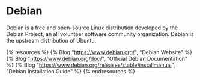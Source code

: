 # Debian

Debian is a free and open-source Linux distribution developed by the Debian Project, an all volunteer software community organization. Debian is the upstream distribution of Ubuntu.

{% resources %}
  {% Blog "https://www.debian.org/", "Debian Website" %}
  {% Blog "https://www.debian.org/doc/", "Official Debian Documentation" %}
  {% Blog "https://www.debian.org/releases/stable/installmanual", "Debian Installation Guide" %}
{% endresources %}
